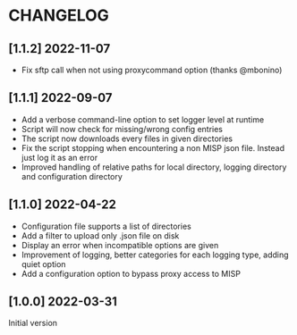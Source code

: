 # CHANGELOG

## [1.1.2] 2022-11-07
- Fix sftp call when not using proxycommand option (thanks @mbonino)


## [1.1.1] 2022-09-07
- Add a verbose command-line option to set logger level at runtime
- Script will now check for missing/wrong config entries
- The script now downloads every files in given directories
- Fix the script stopping when encountering a non MISP json file. Instead just log it as an error
- Improved handling of relative paths for local directory, logging directory and configuration directory


## [1.1.0] 2022-04-22
- Configuration file supports a list of directories
- Add a filter to upload only .json file on disk
- Display an error when incompatible options are given
- Improvement of logging, better categories for each logging type, adding quiet option
- Add a configuration option to bypass proxy access to MISP

## [1.0.0] 2022-03-31
Initial version
